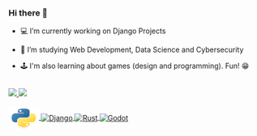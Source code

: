 ### Hi there 👋

- 💻 I’m currently working on Django Projects
- 📙 I’m studying Web Development, Data Science and Cybersecurity

- 🕹 I'm also learning about games (design and programming). Fun! 😁


##

<div>
<a href="https://github.com/KabolCode">
  <img height="180em" src="https://github-readme-stats.vercel.app/api?username=KabolCode&show_icons=true&theme=dark&include_all_commits=false&count_private=true"/>
  <img src="https://github-readme-stats.vercel.app/api/top-langs?username=KabolCode&theme=dark&layout=compact&include_all_commits=false&count_private=true"/>
</div>
<div style="display: inline_block"><br>
  <img align="center" alt="Python" height="45" width="60" src="https://raw.githubusercontent.com/devicons/devicon/master/icons/python/python-original.svg">
  <img align="center" alt="Django" height="30" width="110" src="https://img.shields.io/badge/Django-092E20?style=for-the-badge&logo=django&logoColor=white">
  <img align="center" alt="Rust" height="30" width="85" src="https://img.shields.io/badge/rust-%23000000.svg?style=for-the-badge&logo=rust&logoColor=white">
  <img align="center" alt="Godot" height="27" width="100" src="https://img.shields.io/badge/GODOT-%23FFFFFF.svg?style=for-the-badge&logo=godot-engine">  
 </a>
 </div>

##

